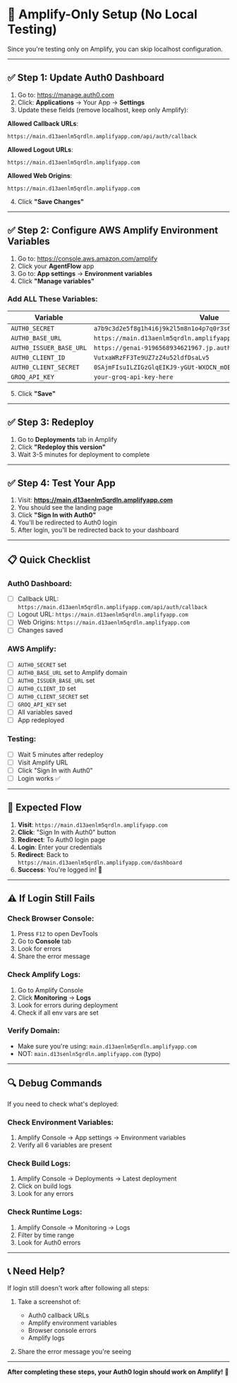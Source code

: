 # 🚀 Amplify-Only Setup (No Local Testing)

Since you're testing only on Amplify, you can skip localhost configuration.

---

## ✅ Step 1: Update Auth0 Dashboard

1. Go to: https://manage.auth0.com
2. Click: **Applications** → Your App → **Settings**
3. Update these fields (remove localhost, keep only Amplify):

**Allowed Callback URLs**:
```
https://main.d13aenlm5qrdln.amplifyapp.com/api/auth/callback
```

**Allowed Logout URLs**:
```
https://main.d13aenlm5qrdln.amplifyapp.com
```

**Allowed Web Origins**:
```
https://main.d13aenlm5qrdln.amplifyapp.com
```

4. Click **"Save Changes"**

---

## ✅ Step 2: Configure AWS Amplify Environment Variables

1. Go to: https://console.aws.amazon.com/amplify
2. Click your **AgentFlow** app
3. Go to: **App settings** → **Environment variables**
4. Click **"Manage variables"**

### Add ALL These Variables:

| Variable | Value |
|----------|-------|
| `AUTH0_SECRET` | `a7b9c3d2e5f8g1h4i6j9k2l5m8n1o4p7q0r3s6t9u2v5w8x1y4z7a0b3c6d9e2f5` |
| `AUTH0_BASE_URL` | `https://main.d13aenlm5qrdln.amplifyapp.com` |
| `AUTH0_ISSUER_BASE_URL` | `https://genai-9196568934621967.jp.auth0.com` |
| `AUTH0_CLIENT_ID` | `VutxaWRzFF3Te9UZ7zZ4u52ldfDsaLv5` |
| `AUTH0_CLIENT_SECRET` | `0SAjmFIsuILZIGzGlqEIKJ9-yGUt-WXOCN_mOEIktjADw9-OkfuYxumB3T-W61Eh` |
| `GROQ_API_KEY` | `your-groq-api-key-here` |

5. Click **"Save"**

---

## ✅ Step 3: Redeploy

1. Go to **Deployments** tab in Amplify
2. Click **"Redeploy this version"**
3. Wait 3-5 minutes for deployment to complete

---

## ✅ Step 4: Test Your App

1. Visit: **https://main.d13aenlm5qrdln.amplifyapp.com**
2. You should see the landing page
3. Click **"Sign In with Auth0"**
4. You'll be redirected to Auth0 login
5. After login, you'll be redirected back to your dashboard

---

## 📋 Quick Checklist

### Auth0 Dashboard:
- [ ] Callback URL: `https://main.d13aenlm5qrdln.amplifyapp.com/api/auth/callback`
- [ ] Logout URL: `https://main.d13aenlm5qrdln.amplifyapp.com`
- [ ] Web Origins: `https://main.d13aenlm5qrdln.amplifyapp.com`
- [ ] Changes saved

### AWS Amplify:
- [ ] `AUTH0_SECRET` set
- [ ] `AUTH0_BASE_URL` set to Amplify domain
- [ ] `AUTH0_ISSUER_BASE_URL` set
- [ ] `AUTH0_CLIENT_ID` set
- [ ] `AUTH0_CLIENT_SECRET` set
- [ ] `GROQ_API_KEY` set
- [ ] All variables saved
- [ ] App redeployed

### Testing:
- [ ] Wait 5 minutes after redeploy
- [ ] Visit Amplify URL
- [ ] Click "Sign In with Auth0"
- [ ] Login works ✅

---

## 🎯 Expected Flow

1. **Visit**: `https://main.d13aenlm5qrdln.amplifyapp.com`
2. **Click**: "Sign In with Auth0" button
3. **Redirect**: To Auth0 login page
4. **Login**: Enter your credentials
5. **Redirect**: Back to `https://main.d13aenlm5qrdln.amplifyapp.com/dashboard`
6. **Success**: You're logged in! 🎉

---

## ⚠️ If Login Still Fails

### Check Browser Console:
1. Press `F12` to open DevTools
2. Go to **Console** tab
3. Look for errors
4. Share the error message

### Check Amplify Logs:
1. Go to Amplify Console
2. Click **Monitoring** → **Logs**
3. Look for errors during deployment
4. Check if all env vars are set

### Verify Domain:
- Make sure you're using: `main.d13aenlm5qrdln.amplifyapp.com`
- NOT: `main.d13senln5grdln.amplifyapp.com` (typo)

---

## 🔍 Debug Commands

If you need to check what's deployed:

### Check Environment Variables:
1. Amplify Console → App settings → Environment variables
2. Verify all 6 variables are present

### Check Build Logs:
1. Amplify Console → Deployments → Latest deployment
2. Click on build logs
3. Look for any errors

### Check Runtime Logs:
1. Amplify Console → Monitoring → Logs
2. Filter by time range
3. Look for Auth0 errors

---

## 📞 Need Help?

If login still doesn't work after following all steps:

1. Take a screenshot of:
   - Auth0 callback URLs
   - Amplify environment variables
   - Browser console errors
   - Amplify logs

2. Share the error message you're seeing

---

**After completing these steps, your Auth0 login should work on Amplify!** 🚀
